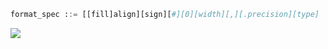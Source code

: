 ``` python
format_spec ::= [[fill]align][sign][#][0][width][,][.precision][type]
```

![](C:\Users\26497\Desktop\MyIdeal\imges\python格式化2.png)